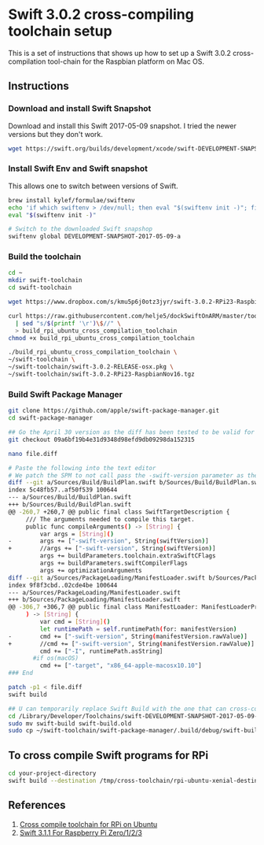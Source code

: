 # Swift 3.0.2 cross-compiling toolchain setup

This is a set of instructions that shows up how to set up a Swift 3.0.2 cross-compilation tool-chain for the Raspbian platform on Mac OS.

## Instructions

### Download and install Swift Snapshot
Download and install this Swift 2017-05-09 snapshot. I tried the newer versions but they don't work.

```bash
wget https://swift.org/builds/development/xcode/swift-DEVELOPMENT-SNAPSHOT-2017-05-09-a/swift-DEVELOPMENT-SNAPSHOT-2017-05-09-a-osx.pkg
```

### Install Swift Env and Swift snapshot

This allows one to switch between versions of Swift.

```bash
brew install kylef/formulae/swiftenv
echo 'if which swiftenv > /dev/null; then eval "$(swiftenv init -)"; fi' >> ~/.bash_profile
eval "$(swiftenv init -)"

# Switch to the downloaded Swift snapshop
swiftenv global DEVELOPMENT-SNAPSHOT-2017-05-09-a
```

### Build the toolchain

```bash
cd ~
mkdir swift-toolchain
cd swift-toolchain

wget https://www.dropbox.com/s/kmu5p6j0otz3jyr/swift-3.0.2-RPi23-RaspbianNov16.tgz

curl https://raw.githubusercontent.com/helje5/dockSwiftOnARM/master/toolchain/build_rpi_ubuntu_cross_compilation_toolchain \
  | sed "s/$(printf '\r')\$//" \
  > build_rpi_ubuntu_cross_compilation_toolchain
chmod +x build_rpi_ubuntu_cross_compilation_toolchain

./build_rpi_ubuntu_cross_compilation_toolchain \
~/swift-toolchain \
~/swift-toolchain/swift-3.0.2-RELEASE-osx.pkg \
~/swift-toolchain/swift-3.0.2-RPi23-RaspbianNov16.tgz
```

### Build Swift Package Manager

```bash
git clone https://github.com/apple/swift-package-manager.git
cd swift-package-manager

## Go the April 30 version as the diff has been tested to be valid for this version
git checkout 09a6bf19b4e31d9348d98efd9db09298da152315

nano file.diff

# Paste the following into the text editor
# We patch the SPM to not call pass the -swift-version parameter as the Swiftc 3.0.2 compiler
diff --git a/Sources/Build/BuildPlan.swift b/Sources/Build/BuildPlan.swift
index 5c48fb57..af50f539 100644
--- a/Sources/Build/BuildPlan.swift
+++ b/Sources/Build/BuildPlan.swift
@@ -260,7 +260,7 @@ public final class SwiftTargetDescription {
     /// The arguments needed to compile this target.
     public func compileArguments() -> [String] {
         var args = [String]()
-        args += ["-swift-version", String(swiftVersion)]
+        //args += ["-swift-version", String(swiftVersion)]
         args += buildParameters.toolchain.extraSwiftCFlags
         args += buildParameters.swiftCompilerFlags
         args += optimizationArguments
diff --git a/Sources/PackageLoading/ManifestLoader.swift b/Sources/PackageLoading/ManifestLoader.swift
index 9f8f3cbd..02cde4be 100644
--- a/Sources/PackageLoading/ManifestLoader.swift
+++ b/Sources/PackageLoading/ManifestLoader.swift
@@ -306,7 +306,7 @@ public final class ManifestLoader: ManifestLoaderProtocol {
     ) -> [String] {
         var cmd = [String]()
         let runtimePath = self.runtimePath(for: manifestVersion)
-        cmd += ["-swift-version", String(manifestVersion.rawValue)]
+        //cmd += ["-swift-version", String(manifestVersion.rawValue)]
         cmd += ["-I", runtimePath.asString]
       #if os(macOS)
         cmd += ["-target", "x86_64-apple-macosx10.10"]
### End

patch -p1 < file.diff
swift build

## U can temporarily replace Swift Build with the one that can cross-compile
cd /Library/Developer/Toolchains/swift-DEVELOPMENT-SNAPSHOT-2017-05-09-a.xctoolchain/usr/bin/
sudo mv swift-build swift-build.old
sudo cp ~/swift-toolchain/swift-package-manager/.build/debug/swift-build /Library/Developer/Toolchains/swift-DEVELOPMENT-SNAPSHOT-2017-05-09-a.xctoolchain/usr/bin/
```

## To cross compile Swift programs for RPi
```bash
cd your-project-directory
swift build --destination /tmp/cross-toolchain/rpi-ubuntu-xenial-destination.json
```


## References
1. [Cross compile toolchain for RPi on Ubuntu ](https://github.com/helje5/dockSwiftOnARM/blob/master/toolchain/README.md)
2. [Swift 3.1.1 For Raspberry Pi Zero/1/2/3](https://www.uraimo.com/2017/05/01/An-update-on-Swift-3-1-1-for-raspberry-pi-zero-1-2-3/)
